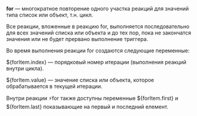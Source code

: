 
**for** — многократное повторение одного участка реакций для значений типа список или объект, т.н. цикл. 

Все реакции, вложенные в реакцию for, выполняется последовательно для всех значений списка или объекта и до тех пор, пока не закончатся значения или не будет прервано выполнение триггера.



Во время выполнения реакции for создаются следующие переменные:

${forItem.index} — порядковый номер итерации (выполнения реакций внутри цикла).

${forItem.value} — значение списка или объекта, которое обрабатывается в текущей итерации.

Внутри реакции ⚡️for также доступны переменные ${forItem.first} и ${forItem.last} показывающие на первый и последний елемент.



